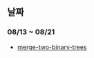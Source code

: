 ## 날짜
### 08/13 ~ 08/21
- [merge-two-binary-trees](https://leetcode.com/problems/merge-two-binary-trees/)

